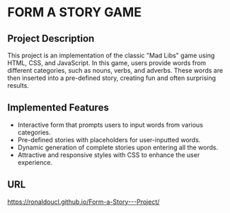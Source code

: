 # FORM A STORY GAME

## Project Description
This project is an implementation of the classic "Mad Libs" game using HTML, CSS, and JavaScript. In this game, users provide words from different categories, such as nouns, verbs, and adverbs. These words are then inserted into a pre-defined story, creating fun and often surprising results.

## Implemented Features
- Interactive form that prompts users to input words from various categories.
- Pre-defined stories with placeholders for user-inputted words.
- Dynamic generation of complete stories upon entering all the words.
- Attractive and responsive styles with CSS to enhance the user experience.

## URL

https://ronaldoucl.github.io/Form-a-Story---Project/
